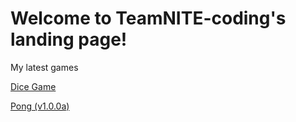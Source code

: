 # Welcome to TeamNITE-coding's landing page!
My latest games

[Dice Game](https://teamnite-coding.github.io/DiceGame/)

[Pong (v1.0.0a)](https://teamnite-coding.github.io/Pong/)
